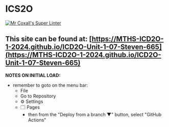 # ICS2O

[![Mr Coxall's Super Linter](https://github.com/MTHS-ICD2O-1-2024/ICD2O-Unit-1-07-Steven-665/workflows/Mr%20Coxall's%20Super%20Linter/badge.svg)](https://github.com/MTHS-ICD2O-1-2024/ICD2O-Unit-1-07-Steven-665/actions)


This site can be found at: [https://MTHS-ICD2O-1-2024.github.io/ICD2O-Unit-1-07-Steven-665](https://MTHS-ICD2O-1-2024.github.io/ICD2O-Unit-1-07-Steven-665)
---

**NOTES ON INITIAL LOAD:**
- remember to goto on the menu bar:
  - File
  - Go to Repository
  - ⚙ Settings
  - 🗔 Pages
    - then from the "Deploy from a branch ▼" button, select "GitHub Actions"
